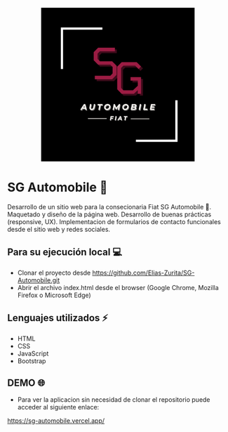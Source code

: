 <p align="center">
   <a href="https://sg-automobile.vercel.app/"><img src="https://github.com/Elias-Zurita/SG-Automobile/blob/master/img/logoNuevo.png" style= "width: 350px"></a>
</p>

# SG Automobile 🚙

Desarrollo de un sitio web para la consecionaria Fiat SG Automobile 🚗.
Maquetado y diseño de la página web.
Desarrollo de buenas prácticas (responsive, UX).
Implementacion de formularios de contacto funcionales desde el sitio web y redes sociales.

## Para su ejecución local :computer:
- Clonar el proyecto desde https://github.com/Elias-Zurita/SG-Automobile.git
- Abrir el archivo index.html desde el browser (Google Chrome, Mozilla Firefox o Microsoft Edge)

## Lenguajes utilizados :zap:
- HTML
- CSS
- JavaScript
- Bootstrap

## DEMO :globe_with_meridians:
- Para ver la aplicacion sin necesidad de clonar el repositorio puede acceder al siguiente enlace: 

https://sg-automobile.vercel.app/
